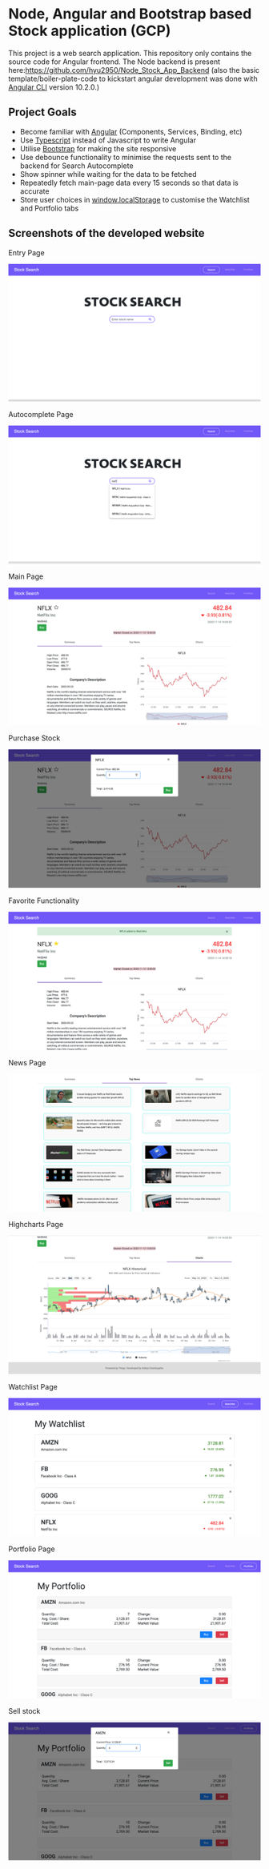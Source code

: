 # Node, Angular and Bootstrap based Stock application (GCP)

This project is a web search application. This repository only contains the source code for Angular frontend. The Node backend is present here:https://github.com/hyu2950/Node_Stock_App_Backend (also the basic template/boiler-plate-code to kickstart angular development was done with [Angular CLI](https://github.com/angular/angular-cli) version 10.2.0.)

<h2>Project Goals</h2>
<ul>
  <li>Become familiar with <a href="https://angular.io/">Angular</a> (Components, Services, Binding, etc)</li>
  <li>Use <a href="https://www.typescriptlang.org/">Typescript</a> instead of Javascript to write Angular</li>
  <li>Utilise <a href="https://getbootstrap.com/">Bootstrap</a> for making the site responsive</li>
  <li>Use debounce functionality to minimise the requests sent to the backend for Search Autocomplete</li>
  <li>Show spinner while waiting for the data to be fetched</li>
  <li>Repeatedly fetch main-page data every 15 seconds so that data is accurate</li>
  <li>Store user choices in <a href="https://developer.mozilla.org/en-US/docs/Web/API/Window/localStorage">window.localStorage</a> to customise the Watchlist and Portfolio tabs</li>
</ul>

<h2>Screenshots of the developed website</h2>
<p>Entry Page</p>
<img src="entry.png"/>
<p>Autocomplete Page</p>
<img src="autocomplete.png"/>
<p>Main Page</p>
<img src="main.png"/>
<p>Purchase Stock</p>
<img src="buy.png"/>
<p>Favorite Functionality</p>
<img src="star.png"/>
<p>News Page</p>
<img src="news.png"/>
<p>Highcharts Page</p>
<img src="highcharts.png"/>
<p>Watchlist Page</p>
<img src="watchlist.png"/>
<p>Portfolio Page</p>
<img src="portfolio.png"/>
<p>Sell stock</p>
<img src="sell.png"/>

